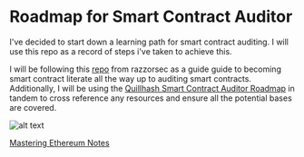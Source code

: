 # Roadmap for Smart Contract Auditor

I've decided to start down a learning path for smart contract auditing. I will use this repo as a record of steps i've taken to achieve this.  

I will be following this [repo](https://github.com/razzorsec/AuditorsRoadmap) from razzorsec as a guide guide to becoming smart contract literate all the way up to auditing smart contracts. Additionally, I will be using the [Quillhash Smart Contract Auditor Roadmap](https://github.com/Quillhash/QuillAudit_Auditor_Roadmap) in tandem to cross reference any resources and ensure all the potential bases are covered. 

![alt text](https://github.com/Kanwrath/Web3-Ethereum-Smart_Contracts-Blockchains/blob/main/Roadmap/img/smartcontractauditorroadmap.jpeg)

[Mastering Ethereum Notes]()
